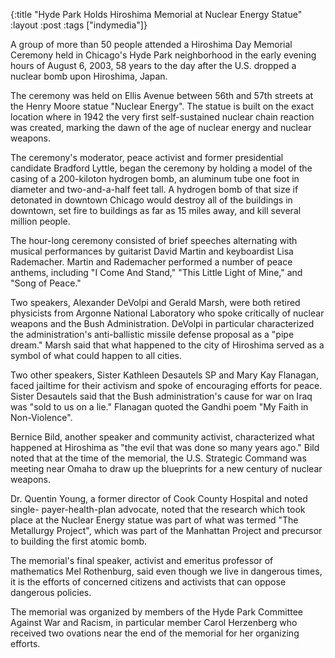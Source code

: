 {:title "Hyde Park Holds Hiroshima Memorial at Nuclear Energy Statue"
:layout :post
:tags  ["indymedia"]}

A group of more than 50 people attended a Hiroshima Day Memorial Ceremony held
in Chicago's Hyde Park neighborhood in the early evening hours of August 6,
2003, 58 years to the day after the U.S. dropped a nuclear bomb upon
Hiroshima, Japan.

The ceremony was held on Ellis Avenue between 56th and 57th streets at the
Henry Moore statue "Nuclear Energy". The statue is built on the exact
location where in 1942 the very first self-sustained nuclear chain reaction
was created, marking the dawn of the age of nuclear energy and nuclear
weapons.

The ceremony's moderator, peace activist and former presidential candidate
Bradford Lyttle, began the ceremony by holding a model of the casing of a
200-kiloton hydrogen bomb, an aluminum tube one foot in diameter and two-and-a-half feet tall. A hydrogen bomb of that size if detonated in downtown
Chicago would destroy all of the buildings in downtown, set fire to buildings
as far as 15 miles away, and kill several million people.

The hour-long ceremony consisted of brief speeches alternating with musical
performances by guitarist David Martin and keyboardist Lisa Rademacher. Martin
and Rademacher performed a number of peace anthems, including "I Come And
Stand," "This Little Light of Mine," and "Song of Peace."

Two speakers, Alexander DeVolpi and Gerald Marsh, were both retired physicists
from Argonne National Laboratory who spoke critically of nuclear weapons and
the Bush Administration. DeVolpi in particular characterized the
administration's anti-ballistic missile defense proposal as a "pipe dream."
Marsh said that what happened to the city of Hiroshima served as a symbol of
what could happen to all cities.

Two other speakers, Sister Kathleen Desautels SP and Mary Kay Flanagan, faced
jailtime for their activism and spoke of encouraging efforts for peace. Sister
Desautels said that the Bush administration's cause for war on Iraq was "sold
to us on a lie." Flanagan quoted the Gandhi poem "My Faith in Non-Violence".

Bernice Bild, another speaker and community activist, characterized what
happened at Hiroshima as "the evil that was done so many years ago." Bild
noted that at the time of the memorial, the U.S. Strategic Command was meeting
near Omaha to draw up the blueprints for a new century of nuclear weapons.

Dr. Quentin Young, a former director of Cook County Hospital and noted single-
payer-health-plan advocate, noted that the research which took place at the
Nuclear Energy statue was part of what was termed "The Metallurgy Project",
which was part of the Manhattan Project and precursor to building the first
atomic bomb.

The memorial's final speaker, activist and emeritus professor of mathematics
Mel Rothenburg, said even though we live in dangerous times, it is the efforts
of concerned citizens and activists that can oppose dangerous policies.

The memorial was organized by members of the Hyde Park Committee Against War
and Racism, in particular member Carol Herzenberg who received two ovations
near the end of the memorial for her organizing efforts.

